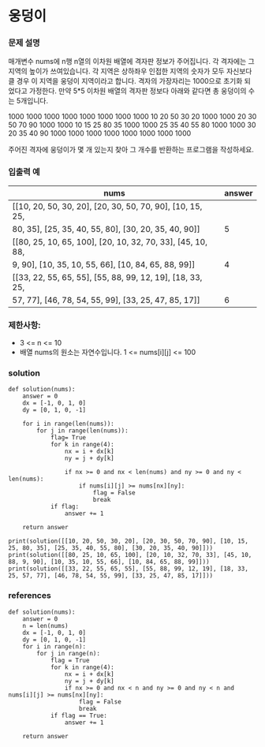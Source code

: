# 웅덩이 

### 문제 설명 
매개변수 nums에 n행 n열의 이차원 배열에 격자판 정보가 주어집니다.
각 격자에는 그 지역의 높이가 쓰여있습니다. 
각 지역은 상하좌우 인접한 지역의 숫자가 모두
자신보다 클 경우 이 지역을 웅덩이 지역이라고 합니다.
격자의 가장자리는 1000으로 초기화 되었다고 가정한다.
만약 5*5 이차원 배열의 격자판 정보다 아래와 같다면 총 웅덩이의 수는 5개입니다.

1000 1000 1000 1000 1000 1000 1000
1000 10 20 50 30 20 1000
1000 20 30 50 70 90 1000
1000 10 15 25 80 35 1000
1000 25 35 40 55 80 1000
1000 30 20 35 40 90 1000
1000 1000 1000 1000 1000 1000 1000

주어진 격자에 웅덩이가 몇 개 있는지 찾아 그 개수를 반환하는 프로그램을 작성하세요.

### 입출력 예
|nums| answer|
|---|---|
|[[10, 20, 50, 30, 20], [20, 30, 50, 70, 90], [10, 15, 25,
80, 35], [25, 35, 40, 55, 80], [30, 20, 35, 40, 90]] |5|
|[[80, 25, 10, 65, 100], [20, 10, 32, 70, 33], [45, 10, 88,
9, 90], [10, 35, 10, 55, 66], [10, 84, 65, 88, 99]] |4|
|[[33, 22, 55, 65, 55], [55, 88, 99, 12, 19], [18, 33, 25,
57, 77], [46, 78, 54, 55, 99], [33, 25, 47, 85, 17]] |6|

### 제한사항:
* 3 <= n <= 10
* 배열 nums의 원소는 자연수입니다. 1 <= nums[i][j] <= 100

### solution
```
def solution(nums):
    answer = 0
    dx = [-1, 0, 1, 0]
    dy = [0, 1, 0, -1]
    
    for i in range(len(nums)):
        for j in range(len(nums)):
            flag= True
            for k in range(4):
                nx = i + dx[k]
                ny = j + dy[k]

                if nx >= 0 and nx < len(nums) and ny >= 0 and ny < len(nums):
                    if nums[i][j] >= nums[nx][ny]:
                        flag = False
                        break
            if flag:
                answer += 1

    return answer
                       
print(solution([[10, 20, 50, 30, 20], [20, 30, 50, 70, 90], [10, 15, 25, 80, 35], [25, 35, 40, 55, 80], [30, 20, 35, 40, 90]]))
print(solution([[80, 25, 10, 65, 100], [20, 10, 32, 70, 33], [45, 10, 88, 9, 90], [10, 35, 10, 55, 66], [10, 84, 65, 88, 99]]))
print(solution([[33, 22, 55, 65, 55], [55, 88, 99, 12, 19], [18, 33, 25, 57, 77], [46, 78, 54, 55, 99], [33, 25, 47, 85, 17]]))
```

### references
```
def solution(nums):
    answer = 0
    n = len(nums)
    dx = [-1, 0, 1, 0]
    dy = [0, 1, 0, -1]
    for i in range(n):
        for j in range(n):
            flag = True
            for k in range(4):
                nx = i + dx[k]
                ny = j + dy[k]
                if nx >= 0 and nx < n and ny >= 0 and ny < n and nums[i][j] >= nums[nx][ny]:
                    flag = False
                    break
            if flag == True:
                answer += 1

    return answer
```